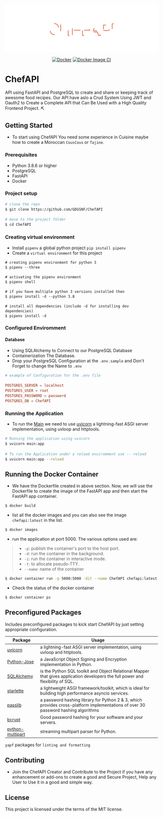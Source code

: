 ![ChefAPI](.github/img/header.svg)

<p align="center">
    <a href="https://github.com/GDGSNF/ChefAPI/actions/workflows/docker-publish.yml">
    <img alt="Docker" src="https://github.com/GDGSNF/ChefAPI/actions/workflows/docker-publish.yml/badge.svg?branch=main"/></a>
    <a href="https://github.com/GDGSNF/ChefAPI/actions/workflows/docker-image.yml">
    <img alt="Docker Image CI" src="https://github.com/GDGSNF/ChefAPI/actions/workflows/docker-image.yml/badge.svg?branch=main"></a>
</p>

# ChefAPI

API using FastAPI and PostgreSQL to create and share or keeping track of awesome food recipes. Our API have aslo a Crud System Using JWT and Oauth2 to Create a Complete API that Can Be Used with a High Quality Frontend Project. ⛏

## Getting Started

- To start using ChefAPI You need some experience in Cuisine maybe how to create a Moroccan `CousCous` or `Tajine`.

### Prerequisites

- Python 3.8.6 or higher
- PostgreSQL
- FastAPI
- Docker

### Project setup

```sh
# clone the repo
$ git clone https://github.com/GDGSNF/ChefAPI

# move to the project folder
$ cd ChefAPI
```

### Creating virtual environment

- Install `pipenv` a global python project `pip install pipenv`
- Create a `virtual environment` for this project

```shell
# creating pipenv environment for python 3
$ pipenv --three

# activating the pipenv environment
$ pipenv shell

# if you have multiple python 3 versions installed then
$ pipenv install -d --python 3.8

# install all dependencies (include -d for installing dev dependencies)
$ pipenv install -d
```

### Configured Enviromment

#### Database

- Using SQLAlchemy to Connect to our PostgreSQL Database
- Containerization The Database.
- Drop your PostgreSQL Configuration at the `.env.sample` and Don't Forget to change the Name to `.env`

```conf
# example of Configuration for the .env file

POSTGRES_SERVER = localhost
POSTGRES_USER = root
POSTGRES_PASSWORD = password
POSTGRES_DB = ChefAPI
```

### Running the Application

- To run the [Main](main.py) we need to use [uvicorn](https://www.uvicorn.org/) a lightning-fast ASGI server implementation, using uvloop and httptools.

```sh
# Running the application using uvicorn
$ uvicorn main:app

# To run the Application under a reload enviromment use -- reload
$ uvicorn main:app --reload
```

## Running the Docker Container

- We have the Dockerfile created in above section. Now, we will use the Dockerfile to create the image of the FastAPI app and then start the FastAPI app container.

```sh
$ docker build
```

- list all the docker images and you can also see the image `chefapi:latest` in the list.

```sh
$ docker images
```

- run the application at port 5000. The various options used are:

> - `-p`: publish the container's port to the host port.
> - `-d`: run the container in the background.
> - `-i`: run the container in interactive mode.
> - `-t`: to allocate pseudo-TTY.
> - `--name`: name of the container

```sh
$ docker container run -p 5000:5000 -dit --name ChefAPI chefapi:latest
```

- Check the status of the docker container

```sh
$ docker container ps
```

## Preconfigured Packages

Includes preconfigured packages to kick start ChefAPI by just setting appropriate configuration.

| Package                                                      | Usage                                                            |
| ------------------------------------------------------------ | ---------------------------------------------------------------- |
| [uvicorn](https://www.uvicorn.org/)        | a lightning-fast ASGI server implementation, using uvloop and httptools.           |
| [Python-Jose](https://github.com/mpdavis/python-jose) | a JavaScript Object Signing and Encryption implementation in Python.    |
| [SQLAlchemy](https://www.sqlalchemy.org/)  | is the Python SQL toolkit and Object Relational Mapper that gives application developers the full power and flexibility of SQL. |
| [starlette](https://www.starlette.io/)   | a lightweight ASGI framework/toolkit, which is ideal for building high performance asyncio services.    |
| [passlib](https://passlib.readthedocs.io/en/stable/)  | a password hashing library for Python 2 & 3, which provides cross-platform implementations of over 30 password hashing algorithms         |
| [bcrypt](https://github.com/pyca/bcrypt/)               | Good password hashing for your software and your servers.    |
| [python-multipart](https://github.com/andrew-d/python-multipart) | streaming multipart parser for Python.   |

`yapf` packages for `linting and formatting`

## Contributing

- Join the ChefAPI Creator and Contribute to the Project if you have any enhancement or add-ons to create a good and Secure Project, Help any User to Use it in a good and simple way.

## License

This project is licensed under the terms of the MIT license.